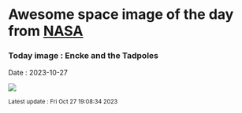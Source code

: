 
# Awesome space image of the day from [NASA](https://api.nasa.gov/)

### Today image : Encke and the Tadpoles
Date : 2023-10-27

![](https://apod.nasa.gov/apod/image/2310/2P_Encke_2023_08_24JuneLake_California_USA_DEBartlett1024.jpg)

<small>Latest update : Fri Oct 27 19:08:34 2023</small>
        